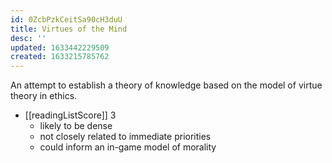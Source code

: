 ```yaml
---
id: 0ZcbPzkCeitSa90cH3duU
title: Virtues of the Mind
desc: ''
updated: 1633442229509
created: 1633215785762
---
```

An attempt to establish a theory of knowledge based on the model of virtue theory in ethics.

- [[readingListScore]] 3
  - likely to be dense
  - not closely related to immediate priorities
  - could inform an in-game model of morality